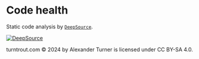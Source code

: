 # Code health 

Static code analysis by [`DeepSource`](deepsource.com).

[![DeepSource](https://app.deepsource.com/gh/alexander-turner/TurnTrout.com.svg/?label=active+issues&show_trend=true&token=Uwx9Q68JFvapkwk26AqQzswN)](https://app.deepsource.com/gh/alexander-turner/TurnTrout.com/)

turntrout.com © 2024 by Alexander Turner is licensed under CC BY-SA 4.0.

